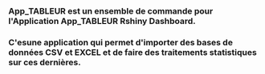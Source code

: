 ### App_TABLEUR est un ensemble de commande pour l'Application App_TABLEUR Rshiny Dashboard. 
### C'esune application qui permet d'importer des bases de données CSV et EXCEL et de faire des traitements statistiques sur ces dernières. 
